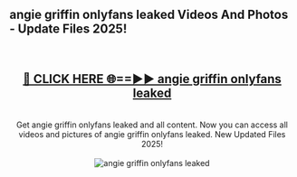 <h2>angie griffin onlyfans leaked Videos And Photos - Update Files 2025!</h2>
<br>
<div align="center">
<h2><a href="https://linkcuts.com/hfmhzwbr" rel="nofollow">🔴 CLICK HERE 🌐==►► angie griffin onlyfans leaked</a></h2>
<br>
Get angie griffin onlyfans leaked and all content. Now you can access all videos and pictures of angie griffin onlyfans leaked. New Updated Files 2025!
<br>
<br>
<a href="https://linkcuts.com/hfmhzwbr" rel="nofollow" data-target="animated-image.originalLink"><img src="https://i.ibb.co.com/WyWwxjT/player-gif2.gif" alt="angie griffin onlyfans leaked" style="max-width: 100%; display: inline-block;" data-target="animated-image.originalImage"></a>
</div>
<br>